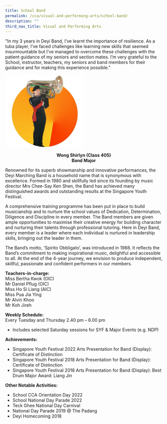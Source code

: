 ```yaml
---
title: School Band
permalink: /cca/visual-and-performing-arts/school-band/
description: ""
third_nav_title: Visual and Performing Arts
---
```

"In my 3 years in Deyi Band, I’ve learnt the importance of resilience. As a tuba player, I’ve faced challenges like learning new skills that seemed insurmountable but I’ve managed to overcome these challenges with the patient guidance of my seniors and section mates. I’m very grateful to the School, instructor, teachers, my seniors and band members for their guidance and for making this experience possible."

<img src="/images/Band_Wong%20Shirlyn_305.jpg" 
    style="width:50%">

<center>
<strong> Wong Shirlyn (Class 405) <br>
Band Major </strong> </center>
	
Renowned for its superb showmanship and innovative performances, the Deyi Marching Band is a household name that is synonymous with excellence. Formed in 1980 and skillfully led since its founding by music director Mrs Chee-Say Ken Shen, the Band has achieved many distinguished awards and outstanding results at the Singapore Youth Festival.

A comprehensive training programme has been put in place to build musicianship and to nurture the school values of Dedication, Determination, Diligence and Discipline in every member. The Band members are given ample opportunities to maximise their creative energy for building character and nurturing their talents through professional tutoring. Here in Deyi Band, every member is a leader where each individual is nurtured in leadership skills, bringing out the leader in them.

The Band’s motto, ‘Spirito Obbligato’, was introduced in 1988. It reflects the Band’s commitment to making inspirational music, delightful and accessible to all. At the end of the 4-year journey, we envision to produce independent, skillful, passionate and confident performers in our members.

**Teachers-in-charge:** <Br>
Miss Bertha Kwok (OIC)  
Mr Daniel Pflug (OIC)  
Miss Ho Si Liang (AIC)  
Miss Pua Jia Ying  
Mr Alvin Khoo  
Mr Koh Jireh 

**Weekly Schedule:** <Br>
Every Tuesday and Thursday 2.40 pm – 6.00 pm
* Includes selected Saturday sessions for SYF & Major Events (e.g. NDP)

**Achievements:** 
* Singapore Youth Festival 2022 Arts Presentation for Band (Display): Certificate of Distinction
* Singapore Youth Festival 2018 Arts Presentation for Band (Display): Certificate of Distinction
* Singapore Youth Festival 2018 Arts Presentation for Band (Display): Best Drum Major Award: Liang Jin


**Other Notable Activities:**  
* School CCA Orientation Day 2022
* School National Day Parade 2022
* Teck Ghee National Day Carnival 
* National Day Parade 2019 @ The Padang
* Deyi Homecoming 2018